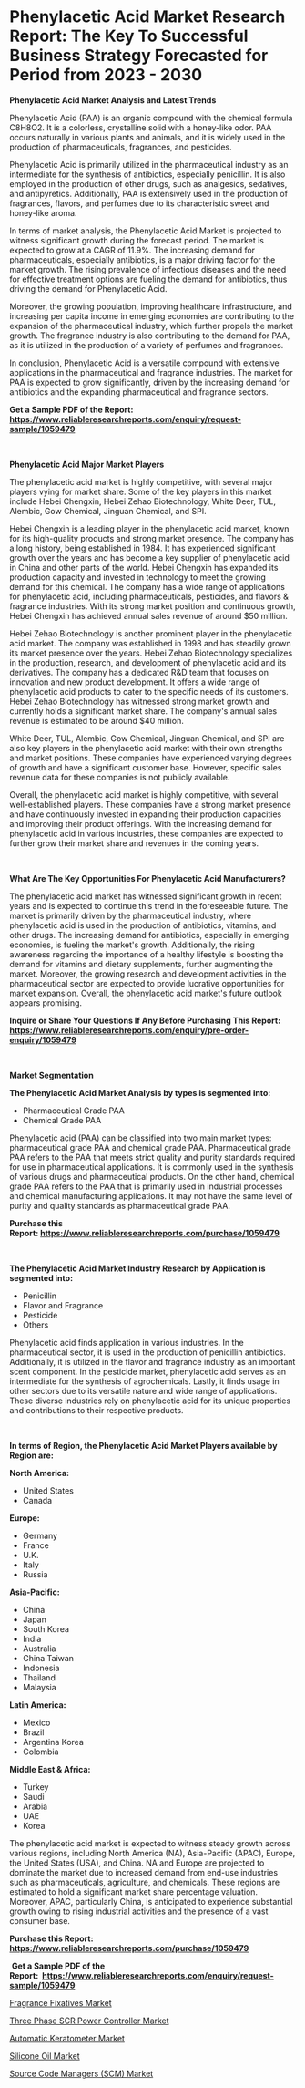 <p><h1>Phenylacetic Acid Market Research Report: The Key To Successful Business Strategy Forecasted for Period from 2023 - 2030</h1></p><p><strong>Phenylacetic Acid Market Analysis and Latest Trends</strong></p>
<p><p>Phenylacetic Acid (PAA) is an organic compound with the chemical formula C8H8O2. It is a colorless, crystalline solid with a honey-like odor. PAA occurs naturally in various plants and animals, and it is widely used in the production of pharmaceuticals, fragrances, and pesticides.</p><p>Phenylacetic Acid is primarily utilized in the pharmaceutical industry as an intermediate for the synthesis of antibiotics, especially penicillin. It is also employed in the production of other drugs, such as analgesics, sedatives, and antipyretics. Additionally, PAA is extensively used in the production of fragrances, flavors, and perfumes due to its characteristic sweet and honey-like aroma.</p><p>In terms of market analysis, the Phenylacetic Acid Market is projected to witness significant growth during the forecast period. The market is expected to grow at a CAGR of 11.9%. The increasing demand for pharmaceuticals, especially antibiotics, is a major driving factor for the market growth. The rising prevalence of infectious diseases and the need for effective treatment options are fueling the demand for antibiotics, thus driving the demand for Phenylacetic Acid.</p><p>Moreover, the growing population, improving healthcare infrastructure, and increasing per capita income in emerging economies are contributing to the expansion of the pharmaceutical industry, which further propels the market growth. The fragrance industry is also contributing to the demand for PAA, as it is utilized in the production of a variety of perfumes and fragrances.</p><p>In conclusion, Phenylacetic Acid is a versatile compound with extensive applications in the pharmaceutical and fragrance industries. The market for PAA is expected to grow significantly, driven by the increasing demand for antibiotics and the expanding pharmaceutical and fragrance sectors.</p></p>
<p><strong>Get a Sample PDF of the Report:&nbsp; <a href="https://www.reliableresearchreports.com/enquiry/request-sample/1059479">https://www.reliableresearchreports.com/enquiry/request-sample/1059479</a></strong></p>
<p>&nbsp;</p>
<p><strong>Phenylacetic Acid Major Market Players</strong></p>
<p><p>The phenylacetic acid market is highly competitive, with several major players vying for market share. Some of the key players in this market include Hebei Chengxin, Hebei Zehao Biotechnology, White Deer, TUL, Alembic, Gow Chemical, Jinguan Chemical, and SPI.</p><p>Hebei Chengxin is a leading player in the phenylacetic acid market, known for its high-quality products and strong market presence. The company has a long history, being established in 1984. It has experienced significant growth over the years and has become a key supplier of phenylacetic acid in China and other parts of the world. Hebei Chengxin has expanded its production capacity and invested in technology to meet the growing demand for this chemical. The company has a wide range of applications for phenylacetic acid, including pharmaceuticals, pesticides, and flavors & fragrance industries. With its strong market position and continuous growth, Hebei Chengxin has achieved annual sales revenue of around $50 million.</p><p>Hebei Zehao Biotechnology is another prominent player in the phenylacetic acid market. The company was established in 1998 and has steadily grown its market presence over the years. Hebei Zehao Biotechnology specializes in the production, research, and development of phenylacetic acid and its derivatives. The company has a dedicated R&D team that focuses on innovation and new product development. It offers a wide range of phenylacetic acid products to cater to the specific needs of its customers. Hebei Zehao Biotechnology has witnessed strong market growth and currently holds a significant market share. The company's annual sales revenue is estimated to be around $40 million.</p><p>White Deer, TUL, Alembic, Gow Chemical, Jinguan Chemical, and SPI are also key players in the phenylacetic acid market with their own strengths and market positions. These companies have experienced varying degrees of growth and have a significant customer base. However, specific sales revenue data for these companies is not publicly available.</p><p>Overall, the phenylacetic acid market is highly competitive, with several well-established players. These companies have a strong market presence and have continuously invested in expanding their production capacities and improving their product offerings. With the increasing demand for phenylacetic acid in various industries, these companies are expected to further grow their market share and revenues in the coming years.</p></p>
<p>&nbsp;</p>
<p><strong>What Are The Key Opportunities For Phenylacetic Acid Manufacturers?</strong></p>
<p><p>The phenylacetic acid market has witnessed significant growth in recent years and is expected to continue this trend in the foreseeable future. The market is primarily driven by the pharmaceutical industry, where phenylacetic acid is used in the production of antibiotics, vitamins, and other drugs. The increasing demand for antibiotics, especially in emerging economies, is fueling the market's growth. Additionally, the rising awareness regarding the importance of a healthy lifestyle is boosting the demand for vitamins and dietary supplements, further augmenting the market. Moreover, the growing research and development activities in the pharmaceutical sector are expected to provide lucrative opportunities for market expansion. Overall, the phenylacetic acid market's future outlook appears promising.</p></p>
<p><strong>Inquire or Share Your Questions If Any Before Purchasing This Report: <a href="https://www.reliableresearchreports.com/enquiry/pre-order-enquiry/1059479">https://www.reliableresearchreports.com/enquiry/pre-order-enquiry/1059479</a></strong></p>
<p>&nbsp;</p>
<p><strong>Market Segmentation</strong></p>
<p><strong>The Phenylacetic Acid Market Analysis by types is segmented into:</strong></p>
<p><ul><li>Pharmaceutical Grade PAA</li><li>Chemical Grade PAA</li></ul></p>
<p><p>Phenylacetic acid (PAA) can be classified into two main market types: pharmaceutical grade PAA and chemical grade PAA. Pharmaceutical grade PAA refers to the PAA that meets strict quality and purity standards required for use in pharmaceutical applications. It is commonly used in the synthesis of various drugs and pharmaceutical products. On the other hand, chemical grade PAA refers to the PAA that is primarily used in industrial processes and chemical manufacturing applications. It may not have the same level of purity and quality standards as pharmaceutical grade PAA.</p></p>
<p><strong>Purchase this Report:&nbsp;<a href="https://www.reliableresearchreports.com/purchase/1059479">https://www.reliableresearchreports.com/purchase/1059479</a></strong></p>
<p>&nbsp;</p>
<p><strong>The Phenylacetic Acid Market Industry Research by Application is segmented into:</strong></p>
<p><ul><li>Penicillin</li><li>Flavor and Fragrance</li><li>Pesticide</li><li>Others</li></ul></p>
<p><p>Phenylacetic acid finds application in various industries. In the pharmaceutical sector, it is used in the production of penicillin antibiotics. Additionally, it is utilized in the flavor and fragrance industry as an important scent component. In the pesticide market, phenylacetic acid serves as an intermediate for the synthesis of agrochemicals. Lastly, it finds usage in other sectors due to its versatile nature and wide range of applications. These diverse industries rely on phenylacetic acid for its unique properties and contributions to their respective products.</p></p>
<p>&nbsp;</p>
<p><strong>In terms of Region, the Phenylacetic Acid Market Players available by Region are:</strong></p>
<p>
    <p> <strong> North America: </strong>
        <ul>
            <li>United States</li>
            <li>Canada</li>
        </ul>
        </p> 
    <p> <strong> Europe: </strong>
        <ul>
            <li>Germany</li>
            <li>France</li>
            <li>U.K.</li>
            <li>Italy</li>
            <li>Russia</li>
        </ul>
        </p> 
    <p> <strong> Asia-Pacific: </strong>
        <ul>
            <li>China</li>
            <li>Japan</li>
            <li>South Korea</li>
            <li>India</li>
            <li>Australia</li>
            <li>China Taiwan</li>
            <li>Indonesia</li>
            <li>Thailand</li>
            <li>Malaysia</li>
        </ul>
        </p> 
    <p> <strong> Latin America: </strong>
        <ul>
            <li>Mexico</li>
            <li>Brazil</li>
            <li>Argentina Korea</li>
            <li>Colombia</li>
        </ul>
        </p> 
    <p> <strong> Middle East & Africa: </strong>
        <ul>
            <li>Turkey</li>
            <li>Saudi</li>
            <li>Arabia</li>
            <li>UAE</li>
            <li>Korea</li>
        </ul>
    </p>
    </p>
<p><p>The phenylacetic acid market is expected to witness steady growth across various regions, including North America (NA), Asia-Pacific (APAC), Europe, the United States (USA), and China. NA and Europe are projected to dominate the market due to increased demand from end-use industries such as pharmaceuticals, agriculture, and chemicals. These regions are estimated to hold a significant market share percentage valuation. Moreover, APAC, particularly China, is anticipated to experience substantial growth owing to rising industrial activities and the presence of a vast consumer base.</p></p>
<p><strong>Purchase this Report: <a href="https://www.reliableresearchreports.com/purchase/1059479">https://www.reliableresearchreports.com/purchase/1059479</a></strong></p>
<p>&nbsp;<strong>Get a Sample PDF of the Report:&nbsp;&nbsp;<a href="https://www.reliableresearchreports.com/enquiry/request-sample/1059479">https://www.reliableresearchreports.com/enquiry/request-sample/1059479</a></strong></p>
<p><strong></strong></p>
<p><p><a href="https://github.com/mabutironaldo/Market-Research-Report-List-1/blob/main/fragrance-fixatives-market.md">Fragrance Fixatives Market</a></p><p><a href="https://medium.com/@loriwatson1948/three-phase-scr-power-controller-market-trends-forecast-and-competitive-analysis-to-2030-4f2802d140e5">Three Phase SCR Power Controller Market</a></p><p><a href="https://medium.com/@ruthmorales25/automatic-keratometer-market-analysis-its-cagr-market-segmentation-and-global-industry-overview-225d942786eb">Automatic Keratometer Market</a></p><p><a href="https://github.com/castoriffic/Market-Research-Report-List-1/blob/main/silicone-oil-market.md">Silicone Oil Market</a></p><p><a href="https://www.linkedin.com/pulse/source-code-managers-scm-market-insights-players-forecast-till-qtjif/">Source Code Managers (SCM) Market</a></p></p>